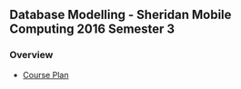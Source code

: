 ## Database Modelling - Sheridan Mobile Computing 2016 Semester 3

### Overview
- [Course Plan](./overview/course_plan.pdf)


